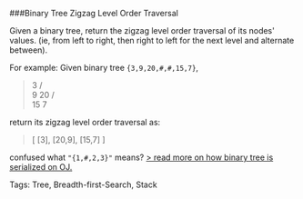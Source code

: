 ###Binary Tree Zigzag Level Order Traversal

Given a binary tree, return the zigzag level order traversal of its nodes' values. (ie, from left to right, then right to left for the next level and alternate between).

For example:
Given binary tree `{3,9,20,#,#,15,7}`,

>    3
>   / \
>  9  20
>    /  \
>   15   7

return its zigzag level order traversal as:

>[
>  [3],
>  [20,9],
>  [15,7]
>]

confused what `"{1,#,2,3}"` means? [> read more on how binary tree is serialized on OJ.](https://leetcode.com/problems/binary-tree-zigzag-level-order-traversal/#)

Tags: Tree, Breadth-first-Search, Stack